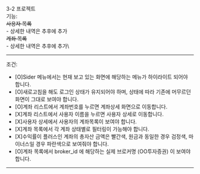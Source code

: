 3-2 프로젝트\
	기능:\
		~~사용자 목록~~\
			- 상세한 내역은 추후에 추가\
		~~계좌 목록~~\
			- 상세한 내역은 추후에 추가\

------------------
조건:
- [O]Sider 메뉴에서는 현재 보고 있는 화면에 해당하는 메뉴가 하이라이트 되어야 합니다.
- [O]새로고침을 해도 로그인 상태가 유지되어야 하며, 상태에 따라 기존에 머무르던 화면이 그대로 보여야 합니다.
- [O]계좌 리스트에서 계좌번호를 누르면 계좌상세 화면으로 이동합니다.
- [X]계좌 리스트에서 사용자 이름을 누르면 사용자 상세로 이동합니다.
- [X]사용자 상세에서 사용자의 계좌목록이 보여야 합니다.
- [X]계좌 목록에서 각 계좌 상태별로 필터링이 가능해야 합니다.
- [X]수익률이 플러스인 계좌의 총자산 금액은 빨간색, 원금과 동일한 경우 검정색, 마이너스일 경우 파란색으로 보여줘야 합니다.
- [O]계좌 목록에서 broker_id 에 해당하는 실제 브로커명 (OO투자증권) 이 보여야 합니다.

------------------